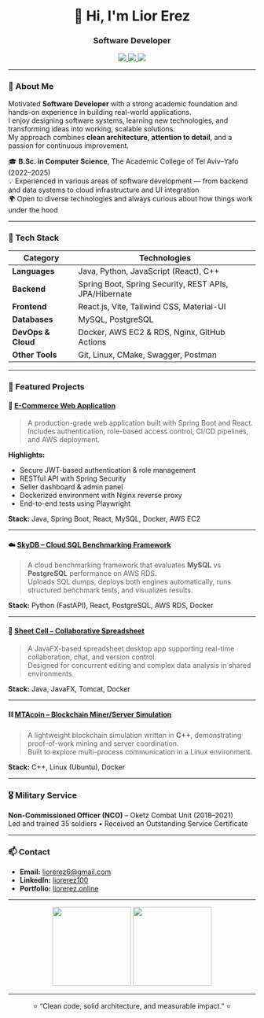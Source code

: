 <h1 align="center">👋 Hi, I'm Lior Erez</h1>
<h3 align="center">Software Developer</h3>

<p align="center">
  <a href="https://www.linkedin.com/in/liorerez100" target="_blank">
    <img src="https://img.shields.io/badge/LinkedIn-0A66C2?style=for-the-badge&logo=linkedin&logoColor=white"/>
  </a>
  <a href="mailto:liorerez6@gmail.com">
    <img src="https://img.shields.io/badge/Email-Contact_Me!-D14836?style=for-the-badge&logo=gmail&logoColor=white"/>
  </a>
  <a href="https://liorerez.online" target="_blank">
    <img src="https://img.shields.io/badge/Portfolio-Visit_My_Site-1F2937?style=for-the-badge&logo=google-chrome&logoColor=white"/>
  </a>
</p>

---

### 🧭 About Me
Motivated **Software Developer** with a strong academic foundation and hands-on experience in building real-world applications.  
I enjoy designing software systems, learning new technologies, and transforming ideas into working, scalable solutions.  
My approach combines **clean architecture**, **attention to detail**, and a passion for continuous improvement.

🎓 **B.Sc. in Computer Science**, The Academic College of Tel Aviv–Yafo (2022–2025)  
💡 Experienced in various areas of software development — from backend and data systems to cloud infrastructure and UI integration  
🌍 Open to diverse technologies and always curious about how things work under the hood

---

### 🧰 Tech Stack

| Category | Technologies |
|-----------|---------------|
| **Languages** | Java, Python, JavaScript (React), C++ |
| **Backend** | Spring Boot, Spring Security, REST APIs, JPA/Hibernate |
| **Frontend** | React.js, Vite, Tailwind CSS, Material-UI |
| **Databases** | MySQL, PostgreSQL |
| **DevOps & Cloud** | Docker, AWS EC2 & RDS, Nginx, GitHub Actions |
| **Other Tools** | Git, Linux, CMake, Swagger, Postman |

---

### 🚀 Featured Projects

#### 🛒 [E-Commerce Web Application](https://github.com/liorerez7/sb-ecom)
> A production-grade web application built with Spring Boot and React.  
> Includes authentication, role-based access control, CI/CD pipelines, and AWS deployment.

**Highlights:**
- Secure JWT-based authentication & role management  
- RESTful API with Spring Security  
- Seller dashboard & admin panel  
- Dockerized environment with Nginx reverse proxy  
- End-to-end tests using Playwright  

**Stack:** Java, Spring Boot, React, MySQL, Docker, AWS EC2

---

#### ☁️ [SkyDB – Cloud SQL Benchmarking Framework](https://github.com/liorerez7/sky-db)
> A cloud benchmarking framework that evaluates **MySQL** vs **PostgreSQL** performance on AWS RDS.  
> Uploads SQL dumps, deploys both engines automatically, runs structured benchmark tests, and visualizes results.

**Stack:** Python (FastAPI), React, PostgreSQL, AWS RDS, Docker

---

#### 🧮 [Sheet Cell – Collaborative Spreadsheet](https://github.com/liorerez7/SheetCell)
> A JavaFX-based spreadsheet desktop app supporting real-time collaboration, chat, and version control.  
> Designed for concurrent editing and complex data analysis in shared environments.

**Stack:** Java, JavaFX, Tomcat, Docker

---

#### ⛓️ [MTAcoin – Blockchain Miner/Server Simulation](https://github.com/liorerez7/MTAcoin)
> A lightweight blockchain simulation written in **C++**, demonstrating proof-of-work mining and server coordination.  
> Built to explore multi-process communication in a Linux environment.

**Stack:** C++, Linux (Ubuntu), Docker

---

### 🎖️ Military Service
**Non-Commissioned Officer (NCO)** – Oketz Combat Unit (2018–2021)  
Led and trained 35 soldiers • Received an Outstanding Service Certificate

---

### 📫 Contact
- **Email:** [liorerez6@gmail.com](mailto:liorerez6@gmail.com)  
- **LinkedIn:** [liorerez100](https://www.linkedin.com/in/liorerez100)  
- **Portfolio:** [liorerez.online](https://liorerez.online)

---

<p align="center">
  <img src="https://github-readme-stats.vercel.app/api?username=liorerez7&show_icons=true&theme=tokyonight" height="160"/>
  <img src="https://github-readme-streak-stats.herokuapp.com/?user=liorerez7&theme=tokyonight" height="160"/>
</p>

---

<p align="center">⭐ “Clean code, solid architecture, and measurable impact.” ⭐</p>
